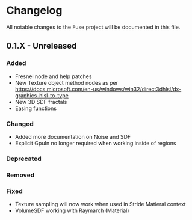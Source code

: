 # Changelog

All notable changes to the Fuse project will be documented in this file.

## 0.1.X - Unreleased

### Added

- Fresnel node and help patches
- New Texture object method nodes as per https://docs.microsoft.com/en-us/windows/win32/direct3dhlsl/dx-graphics-hlsl-to-type  
- New 3D SDF fractals
- Easing functions

### Changed

- Added more documentation on Noise and SDF
- Explicit GpuIn no longer required when working inside of regions

### Deprecated

### Removed

### Fixed

- Texture sampling will now work when used in Stride Matieral context
- VolumeSDF working with Raymarch (Material) 
